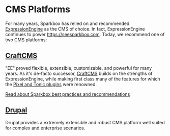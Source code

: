 # CMS Platforms


For many years, Sparkbox has relied on and recommended [ExpressionEngine] as the CMS of choice. In fact, ExpressionEngine continues to power https://seesparkbox.com. Today, we recommend one of two CMS platforms:


## [CraftCMS]

"EE" proved flexible, extensible, customizable, and powerful for many years. As it's de-facto successor, [CraftCMS] builds on the strengths of ExpressionEngine, while making first class many of the features for which the [Pixel and Tonic plugins][pixelandtonic] were renowned.

[Read about Sparkbox best practices and recommendations](./craftcms.md)


## [Drupal]

Drupal provides a extremely extensible and robust CMS platform well suited for complex and enterprise scenarios.

[CraftCMS]: https://craftcms.com
[Drupal]: https://www.drupal.org/
[pixelandtonic]: https://pixelandtonic.com/blog/eeharbor-acquires-ee-addons
[ExpressionEngine]: https://expressionengine.com
